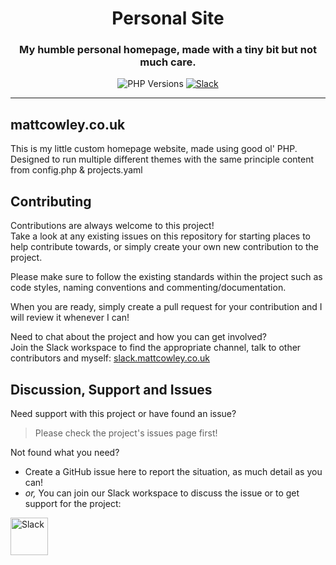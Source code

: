 <!-- Source: https://github.com/MattIPv4/template/blob/master/README.md -->

<!-- Title -->
<h1 align="center" id="Personal-Site">
    Personal Site
</h1>

<!-- Tag line -->
<h3 align="center">My humble personal homepage, made with a tiny bit but not much care.</h3>

<!-- Badges -->
<p align="center">
    <img src="https://img.shields.io/badge/php-7.x-blue.svg?style=flat-square" alt="PHP Versions">
    <a href="http://slack.mattcowley.co.uk/" target="_blank">
        <img src="https://img.shields.io/badge/slack-MattIPv4-blue.svg?style=flat-square" alt="Slack">
    </a>
</p>

----

<!-- Content -->
## mattcowley.co.uk

This is my little custom homepage website, made using good ol' PHP.\
Designed to run multiple different themes with the same principle content from config.php & projects.yaml

<!-- Contributing -->
## Contributing

Contributions are always welcome to this project!\
Take a look at any existing issues on this repository for starting places to help contribute towards, or simply create your own new contribution to the project.

Please make sure to follow the existing standards within the project such as code styles, naming conventions and commenting/documentation.

When you are ready, simply create a pull request for your contribution and I will review it whenever I can!

Need to chat about the project and how you can get involved?\
Join the Slack workspace to find the appropriate channel, talk to other contributors and myself: [slack.mattcowley.co.uk](http://slack.mattcowley.co.uk)

<!-- Discussion & Support -->
## Discussion, Support and Issues

Need support with this project or have found an issue?
> Please check the project's issues page first!

Not found what you need?
* Create a GitHub issue here to report the situation, as much detail as you can!
* _or,_ You can join our Slack workspace to discuss the issue or to get support for the project:
<a href="http://slack.mattcowley.co.uk/" target="_blank">
    <img src="https://img.shields.io/badge/slack-MattIPv4-blue.svg?logo=slack&logoWidth=30&logoColor=blue&style=popout-square" alt="Slack" height="60">
</a>
